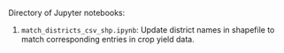 Directory of Jupyter notebooks: <br>

1. `match_districts_csv_shp.ipynb`: Update district names in shapefile to match corresponding entries in crop yield data.